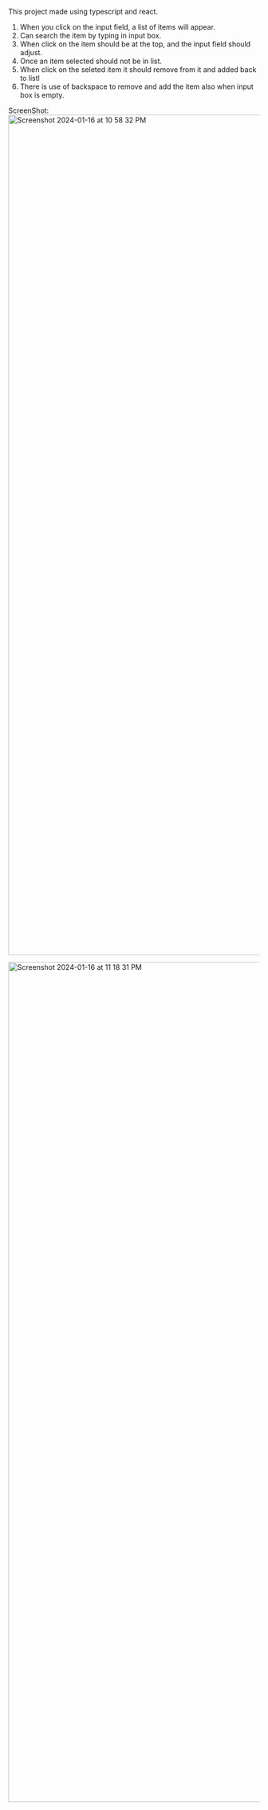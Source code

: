This project made using typescript and react.
1. When you click on the input field, a list of items will appear.
2. Can search the item by typing in input box.
3. When click on the item should be at the top, and the input field should adjust.
4. Once an item selected should not be in list.
5. When click on the seleted item it should remove from it and added back to listl
6. There is use of backspace to remove and add the item also when input box is empty.

ScreenShot:
<img width="1680" alt="Screenshot 2024-01-16 at 10 58 32 PM" src="https://github.com/pc29564530/zepto-assignment/assets/43681370/968bff58-321b-4f63-a164-f19a6759ab1b">

<img width="1680" alt="Screenshot 2024-01-16 at 11 18 31 PM" src="https://github.com/pc29564530/zepto-assignment/assets/43681370/78e061dd-0819-4717-8d26-61ebd220fafd">
